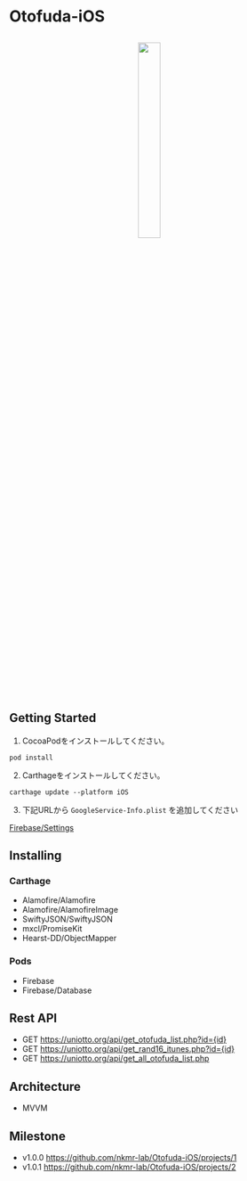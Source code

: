 # Otofuda-iOS

<div style="text-align:center;margin:30px"> 
  
  <img src="https://i.gyazo.com/780ef47d72899d0609cc755c21435b2b.png" width="30%" height="auto">
</div>

## Getting Started

1. CocoaPodをインストールしてください。
```
pod install
```

2. Carthageをインストールしてください。
```
carthage update --platform iOS
```

3. 下記URLから `GoogleService-Info.plist` を追加してください

[Firebase/Settings](https://console.firebase.google.com/project/otofuda-a41cc/settings/general/ios:nkmr-lab.Otofuda-iOS)

## Installing

### Carthage
- Alamofire/Alamofire
- Alamofire/AlamofireImage
- SwiftyJSON/SwiftyJSON
- mxcl/PromiseKit
- Hearst-DD/ObjectMapper

### Pods
- Firebase
- Firebase/Database

## Rest API
- GET https://uniotto.org/api/get_otofuda_list.php?id={id}
- GET https://uniotto.org/api/get_rand16_itunes.php?id={id}
- GET https://uniotto.org/api/get_all_otofuda_list.php

## Architecture
- MVVM

## Milestone
- v1.0.0 https://github.com/nkmr-lab/Otofuda-iOS/projects/1
- v1.0.1 https://github.com/nkmr-lab/Otofuda-iOS/projects/2
